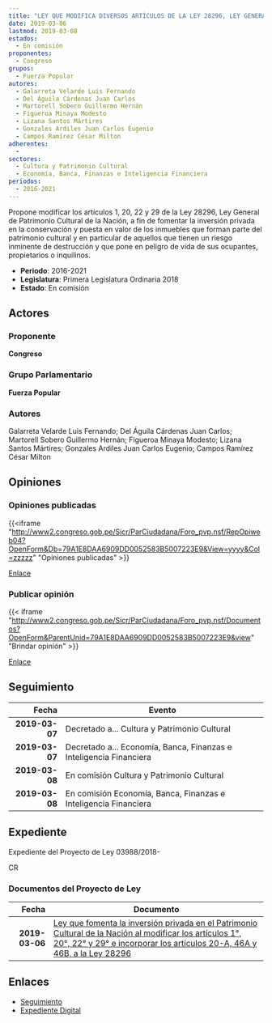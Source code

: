 ```yaml
---
title: "LEY QUE MODIFICA DIVERSOS ARTÍCULOS DE LA LEY 28296, LEY GENERAL DE PATRIMONIO CULTURAL DE LA NACIÓN"
date: 2019-03-06
lastmod: 2019-03-08
estados: 
  - En comisión
proponentes: 
  - Congreso
grupos: 
  - Fuerza Popular
autores: 
  - Galarreta Velarde Luis Fernando
  - Del Águila Cárdenas Juan Carlos
  - Martorell Sobero Guillermo Hernán
  - Figueroa Minaya Modesto
  - Lizana Santos Mártires
  - Gonzales Ardiles Juan Carlos Eugenio
  - Campos Ramírez César Milton
adherentes: 
  - 
sectores: 
  - Cultura y Patrimonio Cultural
  - Economía, Banca, Finanzas e Inteligencia Financiera
periodos: 
  - 2016-2021
---
```


Propone modificar los artículos 1, 20, 22 y 29 de la Ley 28296, Ley General de Patrimonio Cultural de la Nación, a fin de fomentar la inversión privada en la conservación y puesta en valor de los inmuebles que forman parte del patrimonio cultural y en particular de aquellos que tienen un riesgo inminente de destrucción y que pone en peligro de vida de sus ocupantes, propietarios o inquilinos.

- **Periodo**: 2016-2021
- **Legislatura**: Primera Legislatura Ordinaria 2018
- **Estado**: En comisión

## Actores

### Proponente

**Congreso**

### Grupo Parlamentario

**Fuerza Popular**

### Autores

Galarreta Velarde Luis Fernando; Del Águila Cárdenas Juan Carlos; Martorell Sobero Guillermo Hernán; Figueroa Minaya Modesto; Lizana Santos Mártires; Gonzales Ardiles Juan Carlos Eugenio; Campos Ramírez César Milton


## Opiniones

### Opiniones publicadas

{{<iframe "http://www2.congreso.gob.pe/Sicr/ParCiudadana/Foro_pvp.nsf/RepOpiweb04?OpenForm&Db=79A1E8DAA6909DD0052583B5007223E9&View=yyyy&Col=zzzzz" "Opiniones publicadas" >}}

[Enlace](http://www2.congreso.gob.pe/Sicr/ParCiudadana/Foro_pvp.nsf/RepOpiweb04?OpenForm&Db=79A1E8DAA6909DD0052583B5007223E9&View=yyyy&Col=zzzzz)
### Publicar opinión

{{< iframe "http://www2.congreso.gob.pe/Sicr/ParCiudadana/Foro_pvp.nsf/Documentos?OpenForm&ParentUnid=79A1E8DAA6909DD0052583B5007223E9&view" "Brindar opinión" >}}

[Enlace](http://www2.congreso.gob.pe/Sicr/ParCiudadana/Foro_pvp.nsf/Documentos?OpenForm&ParentUnid=79A1E8DAA6909DD0052583B5007223E9&view)

## Seguimiento

| Fecha | Evento |
|------:|--------|
| **2019-03-07** | Decretado a... Cultura y Patrimonio Cultural|
| **2019-03-07** | Decretado a... Economía, Banca, Finanzas e Inteligencia Financiera|
| **2019-03-08** | En comisión Cultura y Patrimonio Cultural|
| **2019-03-08** | En comisión Economía, Banca, Finanzas e Inteligencia Financiera|


## Expediente

Expediente del Proyecto de Ley 03988/2018-

CR


### Documentos del Proyecto de Ley

| Fecha | Documento |
|------:|--------|
| **2019-03-06** | [Ley que fomenta la inversión privada en el Patrimonio Cultural de la Nación al modificar los artículos 1°, 20°, 22° y 29° e incorporar los artículos 20-A, 46A y 46B, a la Ley 28296](http://www.leyes.congreso.gob.pe/Documentos/2016_2021/Proyectos_de_Ley_y_de_Resoluciones_Legislativas/PL0398820190306.pdf) |

## Enlaces 

- [Seguimiento](http://www2.congreso.gob.pehttp://www2.congreso.gob.pe/Sicr/TraDocEstProc/CLProLey2016.nsf/f7fff46988ca05b1052578e100829cc7/555925fa33ac0010052583b5007ba885?OpenDocument)
- [Expediente Digital](http://www2.congreso.gob.pehttp://www2.congreso.gob.pe/Sicr/TraDocEstProc/CLProLey2016.nsf/f7fff46988ca05b1052578e100829cc7/555925fa33ac0010052583b5007ba885?OpenDocument&Click=05257FB7005EB655.eb71d0cf91d8294e05256cdf006b5706/$Body/0.1C6C)

